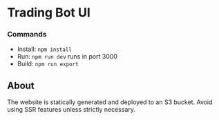 # Trading Bot UI

### Commands
- Install: `npm install`
- Run: `npm run dev` runs in port 3000
- Build: `npm run export`

## About
The website is statically generated and deployed to an S3 bucket. Avoid using SSR features unless strictly necessary.
